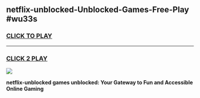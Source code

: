 
## netflix-unblocked-Unblocked-Games-Free-Play #wu33s
<h3>
<a href="https://us.freeplayer.one?title=netflix-unblocked&ref=9M">CLICK TO PLAY</a></h3>
<hr>

<h3>
<a href="https://us.freeplayer.one?title=netflix-unblocked&ref=9M">CLICK 2 PLAY</a>
  
</h3>

<a href="https://us.freeplayer.one?title=netflix-unblocked&ref=9M"><img src="https://clearcache.store/games.png"></a>


**netflix-unblocked games unblocked: Your Gateway to Fun and Accessible Online Gaming**
